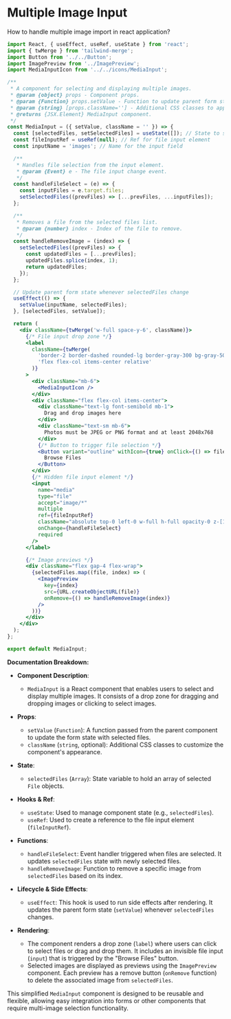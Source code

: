 # Multiple Image Input
How to handle multiple image import in react application?

```jsx
import React, { useEffect, useRef, useState } from 'react';
import { twMerge } from 'tailwind-merge';
import Button from '../../Button';
import ImagePreview from '../ImagePreview';
import MediaInputIcon from '../../icons/MediaInput';

/**
 * A component for selecting and displaying multiple images.
 * @param {object} props - Component props.
 * @param {Function} props.setValue - Function to update parent form state with selected files.
 * @param {string} [props.className=''] - Additional CSS classes to apply.
 * @returns {JSX.Element} MediaInput component.
 */
const MediaInput = ({ setValue, className = '' }) => {
  const [selectedFiles, setSelectedFiles] = useState([]); // State to store selected files
  const fileInputRef = useRef(null); // Ref for file input element
  const inputName = 'images'; // Name for the input field

  /**
   * Handles file selection from the input element.
   * @param {Event} e - The file input change event.
   */
  const handleFileSelect = (e) => {
    const inputFiles = e.target.files;
    setSelectedFiles((prevFiles) => [...prevFiles, ...inputFiles]);
  };

  /**
   * Removes a file from the selected files list.
   * @param {number} index - Index of the file to remove.
   */
  const handleRemoveImage = (index) => {
    setSelectedFiles((prevFiles) => {
      const updatedFiles = [...prevFiles];
      updatedFiles.splice(index, 1);
      return updatedFiles;
    });
  };

  // Update parent form state whenever selectedFiles change
  useEffect(() => {
    setValue(inputName, selectedFiles);
  }, [selectedFiles, setValue]);

  return (
    <div className={twMerge('w-full space-y-6', className)}>
      {/* File input drop zone */}
      <label
        className={twMerge(
          'border-2 border-dashed rounded-lg border-gray-300 bg-gray-50 p-6 py-8 lg:py-16 text-center w-full',
          'flex flex-col items-center relative'
        )}
      >
        <div className="mb-6">
          <MediaInputIcon />
        </div>
        <div className="flex flex-col items-center">
          <div className="text-lg font-semibold mb-1">
            Drag and drop images here
          </div>
          <div className="text-sm mb-6">
            Photos must be JPEG or PNG format and at least 2048x768
          </div>
          {/* Button to trigger file selection */}
          <Button variant="outline" withIcon={true} onClick={() => fileInputRef.current.click()}>
            Browse Files
          </Button>
        </div>
        {/* Hidden file input element */}
        <input
          name="media"
          type="file"
          accept="image/*"
          multiple
          ref={fileInputRef}
          className="absolute top-0 left-0 w-full h-full opacity-0 z-[1] bg-black"
          onChange={handleFileSelect}
          required
        />
      </label>

      {/* Image previews */}
      <div className="flex gap-4 flex-wrap">
        {selectedFiles.map((file, index) => (
          <ImagePreview
            key={index}
            src={URL.createObjectURL(file)}
            onRemove={() => handleRemoveImage(index)}
          />
        ))}
      </div>
    </div>
  );
};

export default MediaInput;
```

**Documentation Breakdown:**

- **Component Description**:
  - `MediaInput` is a React component that enables users to select and display multiple images. It consists of a drop zone for dragging and dropping images or clicking to select images.

- **Props**:
  - `setValue` (`Function`): A function passed from the parent component to update the form state with selected files.
  - `className` (`string`, optional): Additional CSS classes to customize the component's appearance.

- **State**:
  - `selectedFiles` (`Array`): State variable to hold an array of selected `File` objects.

- **Hooks & Ref**:
  - `useState`: Used to manage component state (e.g., `selectedFiles`).
  - `useRef`: Used to create a reference to the file input element (`fileInputRef`).

- **Functions**:
  - `handleFileSelect`: Event handler triggered when files are selected. It updates `selectedFiles` state with newly selected files.
  - `handleRemoveImage`: Function to remove a specific image from `selectedFiles` based on its index.

- **Lifecycle & Side Effects**:
  - `useEffect`: This hook is used to run side effects after rendering. It updates the parent form state (`setValue`) whenever `selectedFiles` changes.

- **Rendering**:
  - The component renders a drop zone (`label`) where users can click to select files or drag and drop them. It includes an invisible file input (`input`) that is triggered by the "Browse Files" button.
  - Selected images are displayed as previews using the `ImagePreview` component. Each preview has a remove button (`onRemove` function) to delete the associated image from `selectedFiles`.

This simplified `MediaInput` component is designed to be reusable and flexible, allowing easy integration into forms or other components that require multi-image selection functionality.
